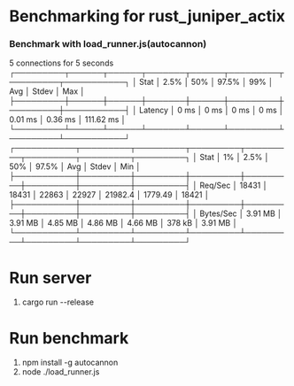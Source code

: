 # Benchmarking for rust_juniper_actix

### Benchmark with load_runner.js(autocannon)
5 connections for 5 seconds
┌─────────┬──────┬──────┬───────┬──────┬─────────┬─────────┬───────────┐
│ Stat    │ 2.5% │ 50%  │ 97.5% │ 99%  │ Avg     │ Stdev   │ Max       │
├─────────┼──────┼──────┼───────┼──────┼─────────┼─────────┼───────────┤
│ Latency │ 0 ms │ 0 ms │ 0 ms  │ 0 ms │ 0.01 ms │ 0.36 ms │ 111.62 ms │
└─────────┴──────┴──────┴───────┴──────┴─────────┴─────────┴───────────┘
┌───────────┬─────────┬─────────┬─────────┬─────────┬─────────┬─────────┬─────────┐
│ Stat      │ 1%      │ 2.5%    │ 50%     │ 97.5%   │ Avg     │ Stdev   │ Min     │
├───────────┼─────────┼─────────┼─────────┼─────────┼─────────┼─────────┼─────────┤
│ Req/Sec   │ 18431   │ 18431   │ 22863   │ 22927   │ 21982.4 │ 1779.49 │ 18421   │
├───────────┼─────────┼─────────┼─────────┼─────────┼─────────┼─────────┼─────────┤
│ Bytes/Sec │ 3.91 MB │ 3.91 MB │ 4.85 MB │ 4.86 MB │ 4.66 MB │ 378 kB  │ 3.91 MB │
└───────────┴─────────┴─────────┴─────────┴─────────┴─────────┴─────────┴─────────┘

# Run server
1. cargo run --release

# Run benchmark
1. npm install -g autocannon
2. node ./load_runner.js